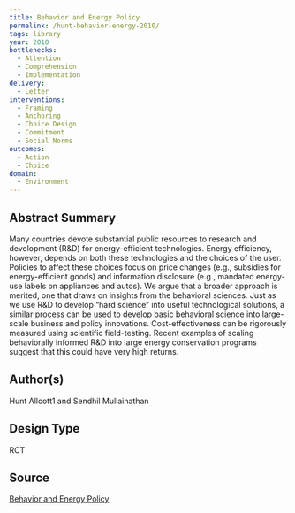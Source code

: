 ```yaml
---
title: Behavior and Energy Policy
permalink: /hunt-behavior-energy-2010/
tags: library 
year: 2010
bottlenecks: 
  - Attention 
  - Comprehension 
  - Implementation
delivery: 
  - Letter 
interventions: 
  - Framing 
  - Anchoring 
  - Choice Design 
  - Commitment 
  - Social Norms 
outcomes: 
  - Action  
  - Choice 
domain: 
  - Environment 
---
```

## Abstract Summary

Many countries devote substantial public resources to research and development (R&D) for energy-efficient technologies. Energy efficiency, however, depends on both these technologies and the choices of the user. Policies to affect these choices focus on price changes (e.g., subsidies for energy-efficient goods) and information disclosure (e.g., mandated energy-use labels on appliances and autos). We argue that a broader approach is merited, one that draws on insights from the behavioral sciences. Just as we use R&D to develop “hard science” into useful technological solutions, a similar process can be used to develop basic behavioral science into large-scale business and policy innovations. Cost-effectiveness can be rigorously measured using scientific field-testing. Recent examples of scaling behaviorally informed R&D into large energy conservation programs suggest that this could have very high returns.

## Author(s)

Hunt Allcott1 and Sendhil Mullainathan

## Design Type

RCT

## Source

<a href="https://www.researchgate.net/profile/Paul_Joskow/publication/266864038_Behavioral_Science_and_Energy_Policy/links/54f9dddf0cf25371374ffd24.pdf">Behavior and Energy Policy</a>
